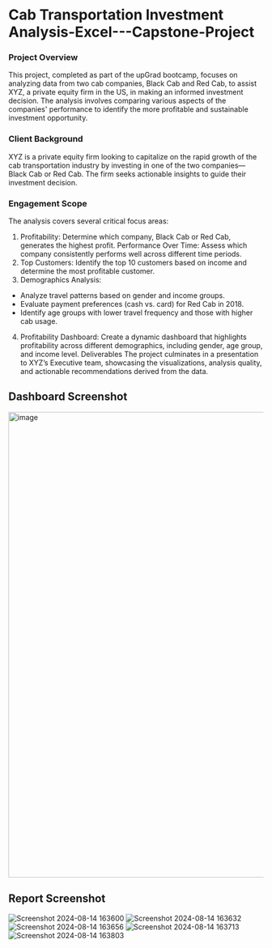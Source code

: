 # Cab Transportation Investment Analysis-Excel---Capstone-Project

### Project Overview
This project, completed as part of the upGrad bootcamp, focuses on analyzing data from two cab companies, Black Cab and Red Cab, to assist XYZ, a private equity firm in the US, in making an informed investment decision. The analysis involves comparing various aspects of the companies' performance to identify the more profitable and sustainable investment opportunity.

### Client Background
XYZ is a private equity firm looking to capitalize on the rapid growth of the cab transportation industry by investing in one of the two companies—Black Cab or Red Cab. The firm seeks actionable insights to guide their investment decision.

### Engagement Scope
The analysis covers several critical focus areas:

1. Profitability: Determine which company, Black Cab or Red Cab, generates the highest profit.
Performance Over Time: Assess which company consistently performs well across different time periods.
2. Top Customers: Identify the top 10 customers based on income and determine the most profitable customer.
3. Demographics Analysis:
- Analyze travel patterns based on gender and income groups.
- Evaluate payment preferences (cash vs. card) for Red Cab in 2018.
- Identify age groups with lower travel frequency and those with higher cab usage.
4. Profitability Dashboard: Create a dynamic dashboard that highlights profitability across different demographics, including gender, age group, and income level.
Deliverables
The project culminates in a presentation to XYZ’s Executive team, showcasing the visualizations, analysis quality, and actionable recommendations derived from the data.

## Dashboard Screenshot
<img width="920" alt="image" src="https://github.com/user-attachments/assets/6c4a28f4-852f-4032-8b5c-a186cd815e28">

## Report Screenshot
![Screenshot 2024-08-14 163600](https://github.com/user-attachments/assets/a3c1ddeb-3c19-4d31-a238-ea0143e69358)
![Screenshot 2024-08-14 163632](https://github.com/user-attachments/assets/4c280bb8-cf6a-42cb-9822-0ad058ef7fa1)
![Screenshot 2024-08-14 163656](https://github.com/user-attachments/assets/882b2c7b-4c22-4719-95a8-2919d5aeb5cd)
![Screenshot 2024-08-14 163713](https://github.com/user-attachments/assets/764138ef-8991-4b21-ad1e-da2d9cf8a394)
![Screenshot 2024-08-14 163803](https://github.com/user-attachments/assets/bb605e93-27aa-4cb3-8b64-5f5fb1790d83)






